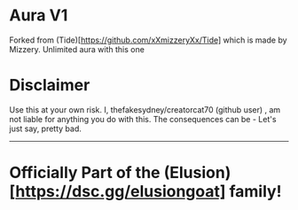 # Aura V1
Forked from (Tide)[https://github.com/xXmizzeryXx/Tide] which is made by Mizzery.
Unlimited aura with this one

# Disclaimer
Use this at your own risk. I, thefakesydney/creatorcat70 (github user) , am not liable for anything you do with this. 
The consequences can be - Let's just say, pretty bad.

---

# Officially Part of the (Elusion)[https://dsc.gg/elusiongoat] family!

